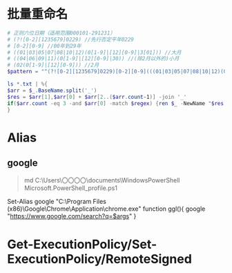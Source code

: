 # 批量重命名

~~~powershell
# 正则六位日期（适用范围000101-291231）
# (?![0-2][1235679]0229) //先行否定平年0229
# [0-2][0-9] //00年到29年
# ((01|03|05|07|08|10|12)(0[1-9]|[12][0-9]|3[01])) //大月
# ((04|06|09|11)(0[1-9]|[12][0-9]|30)) //(除2月以外的)小月
# (02(0[1-9]|[12][0-9])) //2月
$pattern = "^(?![0-2][1235679]0229)[0-2][0-9](((01|03|05|07|08|10|12)(0[1-9]|[12][0-9]|3[01]))|((04|06|09|11)(0[1-9]|[12][0-9]|30))|(02(0[1-9]|[12][0-9])))$"

ls *.txt | %{
$arr = $_.BaseName.split('_')
$res = $arr[1],$arr[0] + $arr[2..($arr.count-1)] -join '_'
if($arr.count -eq 3 -and $arr[0] -match $regex) {ren $_ -NewName "$res.txt"}
}
~~~

# Alias
## google
> md C:\Users\〇〇〇〇\documents\WindowsPowerShell
> Microsoft.PowerShell_profile.ps1

Set-Alias google "C:\Program Files (x86)\Google\Chrome\Application\chrome.exe"
function ggl(){
    google "https://www.google.com/search?q=$args"
}

# Get-ExecutionPolicy/Set-ExecutionPolicy/RemoteSigned
